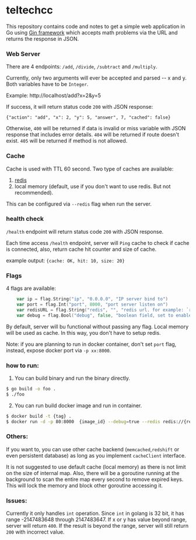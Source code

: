 # teltechcc

This repository contains code and notes to get a simple web application in Go using [Gin framework](https://github.com/gin-gonic/gin) which accepts math problems via the URL and returns the response in JSON. 

### Web Server
There are 4 endpoints: `/add`, `/divide`, `/subtract` and `/multiply`.

Currently, only two arguments will ever be accepted and parsed -- x and y. Both variables have to be `Integer`.

Example:
http://localhost/add?x=2&y=5

If success, it will return status code `200` with JSON response:

`{"action": "add", "x": 2, "y": 5, "answer", 7, "cached": false}`

Otherwise, `400` will be returned if data is invalid or miss variable with JSON response that includes error details.
`404` will be returned if route doesn't exist. `405` will be returned if method is not allowed.

### Cache
Cache is used with TTL 60 second. Two type of caches are available: 
1. [redis](https://redis.io/) 
2. local memory (default, use if you don't want to use redis. But not recommended).

This can be configured via `--redis` flag when run the server.

### health check
 `/health` endpoint will return status code `200` with JSON response. 
 
 Each time access `/health` endpoint, server will `Ping` cache to check if cache is connected, also, return cache hit counter and size of cache.
 
example output:
`{cache: OK, hit: 10, size: 20}`

### Flags
4 flags are available:
```go
    var ip = flag.String("ip", "0.0.0.0", "IP server bind to")
    var port = flag.Int("port", 8000, "port server listen on")
    var redisURL = flag.String("redis", "", "redis url. for example: `redis://localhost:6379`. If not set, will use local memory instead of redis as cache")
    var debug = flag.Bool("debug", false, "boolean field, set to enable debug mode")
```
By default, server will bu functional without passing any flag. Local memory will be used as cache. In this way, you don't have to setup redis.

Note: if you are planning to run in docker container, don't set `port` flag, instead, expose docker port via `-p xx:8000`.

### how to run:
1. You can build binary and run the binary directly.
```sh
$ go build -o foo .
$ ./foo
```
2. You can run build docker image and run in container.
```sh
$ docker build -t {tag} .
$ docker run -d -p 80:8000  {image_id} --debug=true --redis redis://{redis_ip}:{redis_port}/{DB}
```

### Others:
If you want to, you can use other cache backend (`memcached`,`redshift` or even persistent database) as long as you implement `cacheClient` interface.

It is not suggested to use default cache (local memory) as there is not limit on the size of internal map. Also, there will be a goroutine running at the background to scan the entire map every second to remove expired keys. This will lock the memory and block other goroutine accessing it.

### Issues:

Currently it only handles `int` operation. Since `int` in golang is 32 bit, it has range -2147483648 through 2147483647. If x or y has value beyond range, server will return `400`. If the result is beyond the range, server will still return `200` with incorrect value.